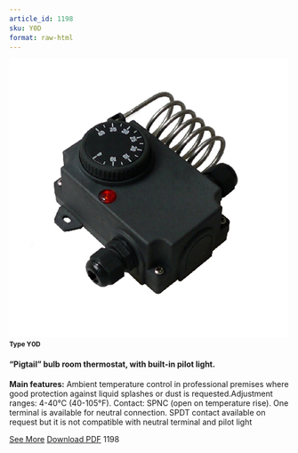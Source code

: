 ```yaml
---
article_id: 1198
sku: Y0D
format: raw-html
---
```

 <!--  <span class="tag-top">New</span> --> 
 <img src="../new-images/Y0D.jpg" class="card-imgs mb-2">
 <small class="text-grey mb-2"><b>Type Y0D</b> </small>
 <h4>&#x201C;Pigtail&#x201D; bulb room thermostat, with built-in pilot light.
 </h4>
 <p><b>Main features:</b> Ambient temperature control in professional premises where good protection against liquid splashes or dust is requested.Adjustment ranges: 4-40&#xB0;C (40-105&#xB0;F). Contact: SPNC (open on temperature rise). One terminal is available for neutral connection. SPDT contact available on request but it is not compatible with neutral terminal and pilot light</p>
 <div class="btns">
 <a href="../en/y0d.html" class="btn-red">See More</a>
 <a href="../en/pdf/Y0D-EN-20150717.pdf" target="_blank" class="btn-red">Download PDF</a>
 <!-- <a href="javascript:void(0);" class="access-link"> Access full catalogue <i class="fa fa-external-link" aria-hidden="true"></i> </a> -->
 <span class="number-btn">1198</span>
 </div>
 